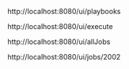 http://localhost:8080/ui/playbooks

http://localhost:8080/ui/execute


http://localhost:8080/ui/allJobs


http://localhost:8080/ui/jobs/2002
